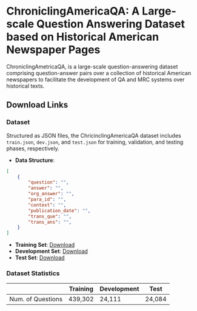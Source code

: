 # ChroniclingAmericaQA: A Large-scale Question Answering Dataset based on Historical American Newspaper Pages

ChroniclingAmetricaQA, is a large-scale question-answering dataset comprising question-answer pairs over a collection of historical American newspapers to facilitate the development of QA and MRC systems over historical texts. 

## Download Links

### Dataset

Structured as JSON files, the ChricinclingAmericaQA dataset includes `train.json`, `dev.json`, and `test.json` for training, validation, and testing phases, respectively.

- **Data Structure**: 
```json
[
    {
        "question": "",
        "answer": "",
        "org_answer": "",
        "para_id": "",
        "context": "",
        "publication_date": "",
        "trans_que": "",
        "trans_ans": "",
    }
]

```


- **Training Set**: [Download](https://huggingface.co/datasets/Bhawna/ChroniclingAmericaQA/resolve/main/train.json?download=true)
- **Development Set**: [Download](https://huggingface.co/datasets/Bhawna/ChroniclingAmericaQA/resolve/main/dev.json?download=true)
- **Test Set**: [Download](https://huggingface.co/datasets/Bhawna/ChroniclingAmericaQA/resolve/main/test.json?download=true)


### Dataset Statistics
|                   | Training  | Development | Test   |
| ----------------- | --------- | ----------- | ------ |
| Num. of Questions | 439,302   | 24,111      | 24,084 |
